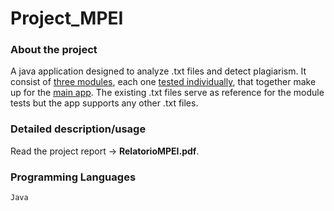 # Project_MPEI

### About the project
A java application designed to analyze .txt files and detect plagiarism. It consist of [three modules](Modulos), each one [tested individually](TestesModulos), that together make up for the [main app](DemonstracaoConjunta). The existing .txt files serve as reference for the module tests but the app supports any other .txt files.

### Detailed description/usage
Read the project report -> **RelatorioMPEI.pdf**.

### Programming Languages
`Java`
